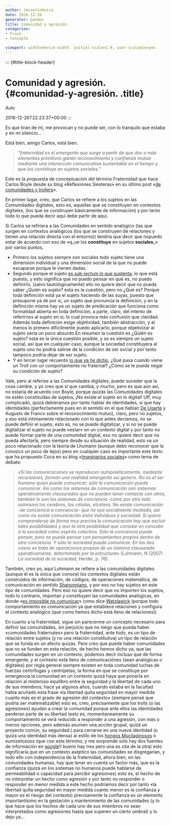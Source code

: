 ```yaml
---
author: Jmcastinheira
date: 2016-12-26
generator: pandoc
title: Comunidad y agresión.
categories:
- Frase
- Concepto

viewport: width=device-width, initial-scale=1.0, user-scalable=yes
---
```


::: {#title-block-header}
# Comunidad y agresión. {#comunidad-y-agresión. .title}

Aulo

2016-12-26T22:23:37+00:00
:::

Es que tiran de mi, me provocan y no puede ser, con lo tranquilo que
estaba y en mi silencio...

Está bien, amigo Carlos, está bien.

> "*fraternidad es el emergente que surge a partir de que dos o más
> elementos primitivos ganan reconocimiento y confianza mutua mediante
> una interacción comunicativa sustentable en el tiempo y que los
> constituye en sujetos sociales.*"

Este es la propuesta de conceptuación del término Fraternidad que hace
Carlos Boyle desde su blog «Reflexiones Siesteras» en su último post
«[de comunidades y
trollers](http://carlosboyle.blogspot.com/2008/06/de-comunidades-y-trolles.html)«.

En primer lugar, creo, que Carlos se refiere a los sujetos en las
Comunidades digitales, esto es, aquellas que se constituyen en contextos
digitales, (los que se construyen básicamente de información) y por
tanto todo lo que pueda decir aquí debe partir de aquí.

Si Carlos se refiriera a las Comunidades en sentido analógico (las que
surgen en contextos analógicos (los que se construyen de relaciones y
tienen una relación directa con el entorno)) tendría que decir que
nopuedo estar de acuerdo con eso de «q_ue los **constituye** en sujetos
**sociales**\_» por varios puntos,

-   Primero los sujetos siempre son sociales todo sujeto tiene una
    dimensión individual y una dimensión social de la que no puede
    escaparse porque le vienen dadas.
-   Segundo porque el sujeto [es sub-jectum lo que
    sustenta](http://entelequia.bligoo.com/content/view/199717/Sobre_identidad_y_sujeto.html),
    lo que está puesto, y esto significa que no puedo pensar en qué es,
    no puedo definirlo, (salvo tautológicamente) ello no quiere decir
    que no pueda saber ¿Quién es sujeto? esta es la cuestión, pero no
    ¿Qué es? Porque toda definición está ya el sujeto haciendo de las
    suyas, puesto que presupone ya de por si, un sujeto que pronuncia la
    definición, y en la definición misma hay ya un sujeto de predicación
    que funciona como formalidad abierta en toda definición, a parte,
    claro, del intento de referirnos al sujeto en si; lo cual provoca
    más confusión que claridad. Además toda definición exige
    objetividad, también abstracción, y al menos lo primero difícilmente
    puedo aplicarlo; porque objetivizar al sujeto sería un poco
    absurdo.En resumen la cuestión es ¿Quién es sujeto? esta es la única
    cuestión posible, y se es siempre un sujeto social, así que en
    cualquier caso, aunque la sociedad constituyera al sujeto uno no
    podría salirse de la condición de ser social y por tanto tampoco
    podría dejar de ser sujeto.
-   Y en tercer lugar recuerdo [lo que ya he
    dicho](http://entelequia.bligoo.com/content/view/206271/De_la_Comunidad_y_la_fraternidad.html),
    ¿Qué pasa cuando viene un Troll con un comportamiento no fraternal?
    ¿Cómo se le puede negar su condición de sujeto?

Vale, pero al referise a las Comunidades digitales, puede suceder que la
cosa cambie, y yo creo que sí que cambia, y mucho, pero es que aún así,
no estaría de acuerdo con Boyle, porque quizás las Comunidades digitales
no estén constituídas de sujetos, ¡No existe el sujeto en lo digital!
Uff, muy complicado, quizá debieramos por tanto hablar de identidades,
sí que hay identidades (perfectamente pues en el sentido en el que
hablan [De
Ugarte](http://www.deugarte.com/de-la-identidad-real-a-la-imaginaria) y
Augusto de Franco sobre el reconocimiento mutuo), claro, pero no
sujetos, y eso está intimamente relacionado con lo que antes decíamos,
no se puede definir el sujeto, esto es, no se puede digitalizar, y si no
se puede digitalizar el sujeto no puede «estar» en un contexto digital y
por tanto no puede formar parte de una comunidad digital, eso no quiere
decir que no pueda afectarla, pero siempre desde su situación de
realidad, esto va un poco relacionado con la teoría de Lhumann (aunque
debo reconocer que la conozco un poco de lejos) pero en cualquier caso
es importante este texto que ha propuesto Coca en su blog «[Imaginarios
sociales](http://policontexturas.blogspot.com/2008/04/debate-sobre-luhmann.html)»
como tema de debate:

> «*Si las comunicaciones se reproducen autopoiéticamente, mediante
> recursiones, forman una realidad emergente sui generis. No es el ser
> humano quien puede comunicar; sólo la comunicación puede comunicar.
> Así como los sistemas de comunicación son sistemas operativamente
> clausurados que no pueden tener contacto con otros, también lo son los
> sistemas de conciencia -como por otro lado asimismo los cerebros, las
> células, etcétera. No existe comunicación -de conciencia a conciencia-
> que no sea socialmente mediada, así como no existe comunicación entre
> individuos y sociedad. Si quiere comprenderse de forma muy precisa la
> comunicación hay que excluir tales posibilidades y aun la otra
> posibilidad que consiste en concebir a la sociedad como espíritu
> colectivo. Sólo la conciencia puede pensar, pero no puede pensar con
> pensamientos propios dentro de otra conciencia. Y sólo la sociedad
> puede comunicar. En los dos casos se trata de operaciones propias de
> un sistema clausurado operativamente, determinado por la estructura*»
> (Luhmann, N (2007) *La sociedad de la sociedad,* Herder, p. 76).

También, creo yo, aquí Luhmann se refiere a las comunidades digitales
(aunque él es la única que conoce) los contextos digitales están
construídos de información, de códigos, de operaciones matemática, de
comunicación en sentido
[Shanonniano](http://en.wikipedia.org/wiki/Claude_Shannon), y por eso no
hay sujetos en este tipo de comunidades. Pero eso no quiere decir que no
importen los sujetos, todo lo contrario, importan y constituyen las
comunidades analógicas, en donde «[es imposible no
comunicar](http://www.wikilearning.com/curso_gratis/comunicarse_eficazmente_un_reto_para_todos-axiomas_de_la_comunicacion/16218-3)»
como dice
[Watzlawick](http://entelequia.bligoo.com/content/view/132142/Paul_Watzlawick.html)
(porque todo comportamiento es comunicación ya que establece relaciones
y configura el contexto analógico (que como hemos dicho está lleno de
relaciones))

En cuanto a la fraternidad, sigue sin parecerme un concepto necesario
para definir las comunidades, sin perjuício que no niego que pueda haber
«comunidades fraternales» pero la fraternidad, ante todo, es un tipo de
relación entre sujetos (y no una relación constitutiva) un tipo de
relación que se funda en un afecto quizás. Pero creo que puede haber
comunidades que no se funden en esta relación, de hecho hemos dicho ya,
que las comunidades surgen en un contexto, podemos decir incluso que de
forma emergente, y el contexto está lleno de comunicaciónes (sean
analógicas o digitales) por regla general siempre existen en toda
comunidad luchas de fuerzas centrífugas y centrípetas, la forma en que
se constituye por emergencia la comunidad en un contexto quizá haya que
ponerla en relación al misteroso equilibro entre la seguridad y la
libertad de cada uno de sus miembros; hace ya algunos años, cuando
estaba en la facultad había acuñado esta frase «la libertad quita
seguridad en mayor medida cuanto más es el grado de agresión del
contexto» (siempre pensé que podría ser matematizable) esto es, creo,
precisamente que los trolls (o las agresiones) ayudan a crear la
comunidad porque ante ellos las identidades perderan parte de su
libertad (esto es, momentaneamente su comportamiento se verá reducido a
responder a una agresión, con más o menos opciones, pero además asumen
una acción grupal, quizá un proyecto común, su seguridad.) para cerrarse
en una nueva identidad (o quizá una identidad más densa) al estilo de
los [hongos
Mucilaginosos](http://www.elpais.com/articulo/futuro/Inventario/enigmaticos/hongos/mucilaginosos/elpfutpor/20050615elpepifut_5/Tes)
o eumizetozoos (que con este término, y me sorprende sólo hay dos
fuentes de información en
[google](http://www.google.es/search?q=eumicetozoos&hl=gl&client=firefox-a&rls=org.mozilla:es-ES:official&hs=LZu&filter=0)!!
bueno hay tres pero una es cita de la otra) esto significaría que en un
contexto aséptico las comunidades se disgregarían, y todo ello con
independencia de la fraternidad, ahora bien, en las comunidades humanas,
hay que tener en cuenta un factor más, que es la confianza (quizá en los
sistemas no humanos puede hablarse de permeabilidad o capacidad para
percibir agresiones) esto es, el hecho de no interpretar un hecho como
agresión y por tanto no responder o responder en menor medida a este
hecho podríamos decir por tanto «la libertad quita seguridad en mayor
medida cuanto menor es la confianza y mayor es el riesgo del contexto)
precisamente la confianza es un elemento importantísimo en la gestación
y mantenimiento de las comunidades (y lo que hace que los hechos de cada
uno de sus miembros no sean interpretados como agresiones hasta que
superen un cierto umbral) y lo dejo ya...

